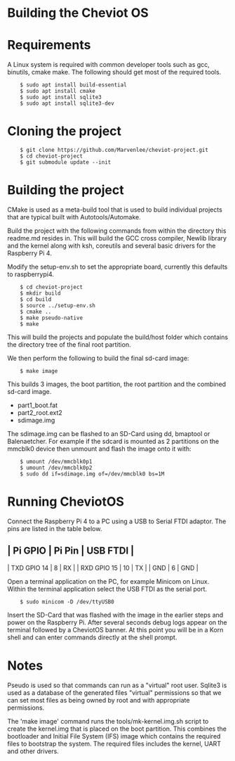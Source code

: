 # Building the Cheviot OS

# Requirements

A Linux system is required with common developer tools such as gcc, binutils, cmake make.
The following should get most of the required tools.

```
    $ sudo apt install build-essential
    $ sudo apt install cmake
    $ sudo apt install sqlite3
    $ sudo apt install sqlite3-dev
```

# Cloning the project

```
    $ git clone https://github.com/Marvenlee/cheviot-project.git
    $ cd cheviot-project
    $ git submodule update --init

```

# Building the project

CMake is used as a meta-build tool that is used to build individual projects
that are typical built with Autotools/Automake.

Build the project with the following commands from within the directory this
readme.md resides in. This will build the GCC cross compiler, Newlib library
and the kernel along with ksh, coreutils and several basic drivers for the
Raspberry Pi 4.

Modify the setup-env.sh to set the appropriate board, currently this
defaults to raspberrypi4.


```
    $ cd cheviot-project
    $ mkdir build
    $ cd build
    $ source ../setup-env.sh
    $ cmake ..
    $ make pseudo-native    
    $ make
```

This will build the projects and populate the build/host folder which contains
the directory tree of the final root partition.

We then perform the following to build the final sd-card image:

```
    $ make image
```

This builds 3 images, the boot partition, the root partition and the combined sd-card image.

  * part1\_boot.fat
  * part2\_root.ext2
  * sdimage.img

The sdimage.img can be flashed to an SD-Card using dd, bmaptool or Balenaetcher. For example
if the sdcard is mounted as 2 partitions on the mmcblk0 device then unmount and flash the image
onto it with:

```
    $ umount /dev/mmcblk0p1
    $ umount /dev/mmcblk0p2
    $ sudo dd if=sdimage.img of=/dev/mmcblk0 bs=1M

```

# Running CheviotOS

Connect the Raspberry Pi 4 to a PC using a USB to Serial FTDI adaptor. The pins are
listed in the table below.


| Pi GPIO      | Pi Pin    | USB FTDI  |
----------------------------------------
| TXD GPIO 14  | 8         | RX        | 
| RXD GPIO 15  | 10        | TX        | 
| GND          | 6         | GND       |


Open a terminal application on the PC, for example Minicom on Linux. Within the terminal
application select the USB FTDI as the serial port.


```
    $ sudo minicom -D /dev/ttyUSB0
```

Insert the SD-Card that was flashed with the image in the earlier steps and power on 
the Raspberry Pi.  After several seconds debug logs appear on the terminal followed by
a CheviotOS banner.  At this point you will be in a Korn shell and can enter commands
directly at the shell prompt.


# Notes

Pseudo is used so that commands can run as a "virtual" root user. Sqlite3 is used as a
database of the generated files "virtual" permissions so that we can set most files
as being owned by root and with appropriate permissions.

The 'make image' command runs the tools/mk-kernel.img.sh script to create the kernel.img
that is placed on the boot partition.  This combines the bootloader and Initial File System
(IFS) image which contains the required files to bootstrap the system. The required files
includes the kernel, UART and other drivers.

